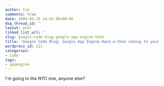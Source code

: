 ```yaml
---
author: tim
comments: true
date: 2008-04-25 14:42:00+00:00
dsq_thread_id: ''
layout: post
linked_list_url: ''
slug: google-code-blog-google-app-engine-hack
title: 'Google Code Blog: Google App Engine Hack-a-thon coming to your coast!'
wordpress_id: 111
categories:
- Code
tags:
- appengine
---
```


I'm going to the NYC one, anyone else?

